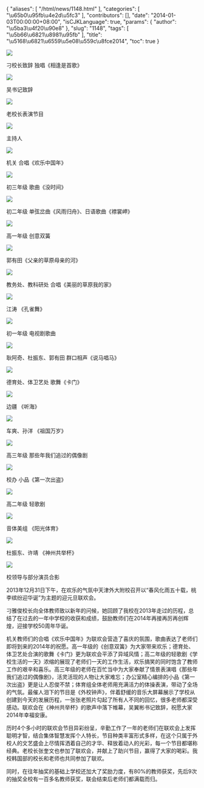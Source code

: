 {
    "aliases": [
        "/html/news/1148.html"
    ],
    "categories": [
        "\u65b0\u95fb\u4e2d\u5fc3"
    ],
    "contributors": [],
    "date": "2014-01-03T00:00:00+08:00",
    "isCJKLanguage": true,
    "params": {
        "author": "\u5ba3\u4f20\u90e8"
    },
    "slug": "1148",
    "tags": [
        "\u5b66\u6821\u8981\u95fb"
    ],
    "title": "\u5168\u6821\u6559\u5e08\u559c\u8fce2014",
    "toc": true
}

![](https://cdn.tfls.online/mirror/full/01c58bb1f79932c5b3c9e389ae9a14d53a22f948.jpg)




刁校长致辞 独唱《相逢是首歌》




![](https://cdn.tfls.online/mirror/full/2e9c01e237379bdecbb584ad86d7af20d9ddc991.jpg)




吴书记致辞




![](https://cdn.tfls.online/mirror/full/90aff724859c9870947074a881e68c979daa70dd.jpg)




老校长表演节目




![](https://cdn.tfls.online/mirror/full/bdca9e2666c82c001f2b1dd3be4bd400f8590739.jpg)




主持人




![](https://cdn.tfls.online/mirror/full/548274ac57bae9ce5ae389d2b07e54bc96934946.jpg)




机关 合唱《欢乐中国年》




![](https://cdn.tfls.online/mirror/full/efdfacbbed5036cd1a1a7d5f53d77d7e08369ed6.jpg)




初三年级 歌曲《没时间》




![](https://cdn.tfls.online/mirror/full/350620bc1ebfa19f5b4cba48796ffcb2dcda6088.jpg)




初二年级 单弦岔曲《风雨归舟》、日语歌曲《襟裳岬》




![](https://cdn.tfls.online/mirror/full/2bca54618eb23f9e8a425018acdf2b762e71d1bc.jpg)




高一年级 创意双簧




![](https://cdn.tfls.online/mirror/full/e3366dafcb7ca1cc5d576c510b811fe93ae6aeef.jpg)




郭有田《父亲的草原母亲的河》




![](https://cdn.tfls.online/mirror/full/a3e82ebca4a39503bd93c3455d31947b5a6023b9.jpg)




教务处、教科研处 合唱《美丽的草原我的家》




![](https://cdn.tfls.online/mirror/full/35ab0690fb22d9efb70c3d493e2a19193df243a0.jpg)




江涛 《孔雀舞》




![](https://cdn.tfls.online/mirror/full/fed3f41ee1190a85535401fa1bf762627e7ba15b.jpg)




初一年级 电视剧歌曲




![](https://cdn.tfls.online/mirror/full/ba6978b856e7db3289cb9d527160dfdb6b48283f.jpg)




耿阿奇、杜振东、郭有田 群口相声《说马唱马》




![](https://cdn.tfls.online/mirror/full/3681e9d01616d86eb12a6f87922c35184cc3e9e9.jpg)




德育处、体卫艺处 歌舞《卡门》




![](https://cdn.tfls.online/mirror/full/de5aa5b502986af808394e5f1b058bd90174e015.jpg)




边疆 《听海》




![](https://cdn.tfls.online/mirror/full/13aae056303b686afbb148ae8a0e121bf4eeb539.jpg)




车爽、孙洋 《祖国万岁》




![](https://cdn.tfls.online/mirror/full/80290958af6c67c3dbe02afaf07811166afc5359.jpg)




高三年级 那些年我们追过的偶像剧




![](https://cdn.tfls.online/mirror/full/8dc6e21023995138cd6d629f52d36e615feb5928.jpg)




校办 小品《第一次出盗》




![](https://cdn.tfls.online/mirror/full/3a8c90367c16a49a0f436f6a05ad486bfb99c526.jpg)




高二年级 轻歌剧




![](https://cdn.tfls.online/mirror/full/10112b87d23aadf342749a6453ecaf4d37c9cf56.jpg)




音体美组 《阳光体育》




![](https://cdn.tfls.online/mirror/full/25fc33a864832ca110c8d936421e12c068604fd9.jpg)




杜振东、许靖 《神州共举杯》




![](https://cdn.tfls.online/mirror/full/515f753a111f3f04bfc0af9c2938cc30b73b2c83.jpg)




校领导与部分演员合影




  





2013年12月31日下午，在欢乐的气氛中天津外大附校召开以“春风化雨五十载，桃李缤纷迎华诞”为主题的迎元旦联欢会。




刁雅俊校长向全体教师致以新年的问候，她回顾了我校在2013年走过的历程，总结了在过去的一年中学校的收获和成绩，鼓励教师们在2014年再接再厉再创辉煌，迎接学校50周年华诞。




机关教师们的合唱《欢乐中国年》为联欢会营造了喜庆的氛围，歌曲表达了老师们即将到来的2014年的祝愿。高一年级的《创意双簧》为大家带来欢乐；德育处、体卫艺处合演的歌舞《卡门》更为联欢会平添了异域风情；高二年级的轻歌剧《学校生活的一天》浓缩的展现了老师们一天的工作生活，欢乐搞笑的同时饱含了教师工作的艰辛和喜乐。高三年级的老师在百忙当中为大家奉献了情景表演唱《那些年我们追过的偶像剧》，活灵活现的人物让大家难忘；办公室精心编排的小品《第一次出盗》更是让人忍俊不禁；体育组全体老师用充满活力的体操表演，带动了全场的气氛。最催人泪下的节目是《外校钟声》，伴着舒缓的音乐大屏幕展示了学校从创建到今天的发展历程，一张张老照片勾起了所有人不同的回忆，很多老师都深受感动。联欢会在《神州共举杯》的歌声中落下帷幕，吴翼彬书记致辞，祝愿大家2014年幸福安康。




历时4个多小时的联欢会节目异彩纷呈，辛勤工作了一年的老师们在联欢会上发挥聪明才智，结合集体智慧发挥个人特长，节目种类丰富形式多样，在这个只属于外校人的文艺盛会上尽情挥洒着自己的才华、释放着动人的光彩，每一个节目都堪称经典。老校长张奎文也参加了联欢会，并献上了助兴节目，赢得了大家的喝彩。我校韩国部的校长和老师也共同参加了联欢。




同时，在往年抽奖的基础上学校还加大了奖励力度，有80%的教师获奖，先后9次的抽奖全校有一百多名教师获奖，联会结束后老师们都满载而归。




  



